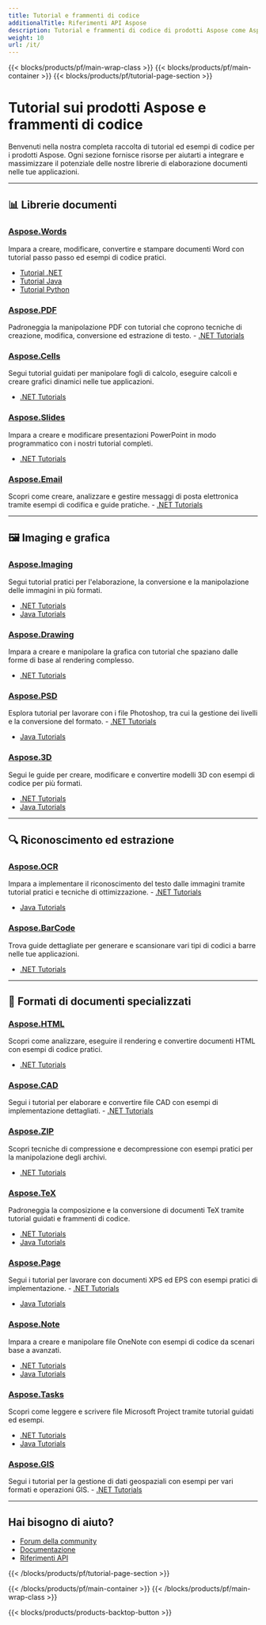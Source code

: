 ```yaml
---
title: Tutorial e frammenti di codice
additionalTitle: Riferimenti API Aspose
description: Tutorial e frammenti di codice di prodotti Aspose come Aspose.Words, Aspose.Cells, Aspose.PDF e altri prodotti. Include tutorial di base e avanzati sull'utilizzo dei prodotti Aspose.
weight: 10
url: /it/
---
```


{{< blocks/products/pf/main-wrap-class >}}
{{< blocks/products/pf/main-container >}}
{{< blocks/products/pf/tutorial-page-section >}}

# Tutorial sui prodotti Aspose e frammenti di codice

Benvenuti nella nostra completa raccolta di tutorial ed esempi di codice per i prodotti Aspose. Ogni sezione fornisce risorse per aiutarti a integrare e massimizzare il potenziale delle nostre librerie di elaborazione documenti nelle tue applicazioni.

---

## 📊 Librerie documenti

### [Aspose.Words](../words/it/)
Impara a creare, modificare, convertire e stampare documenti Word con tutorial passo passo ed esempi di codice pratici.
- [Tutorial .NET](../words/it/net/)
- [Tutorial Java](../words/it/java/)
- [Tutorial Python](../words/it/python-net/)

### [Aspose.PDF](../pdf/it/)
Padroneggia la manipolazione PDF con tutorial che coprono tecniche di creazione, modifica, conversione ed estrazione di testo. - [.NET Tutorials](../pdf/it/net/)

### [Aspose.Cells](../cells/it/)
Segui tutorial guidati per manipolare fogli di calcolo, eseguire calcoli e creare grafici dinamici nelle tue applicazioni.
- [.NET Tutorials](../cells/it/net/)

### [Aspose.Slides](../slides/it/)
Impara a creare e modificare presentazioni PowerPoint in modo programmatico con i nostri tutorial completi.
- [.NET Tutorials](../slides/it/net/)

### [Aspose.Email](../email/it/)
Scopri come creare, analizzare e gestire messaggi di posta elettronica tramite esempi di codifica e guide pratiche. - [.NET Tutorials](../email/it/net/)

---

## 🖼️ Imaging e grafica

### [Aspose.Imaging](../imaging/it/)
Segui tutorial pratici per l'elaborazione, la conversione e la manipolazione delle immagini in più formati.
- [.NET Tutorials](../imaging/it/net/)
- [Java Tutorials](../imaging/it/java/)

### [Aspose.Drawing](../drawing/it/)
Impara a creare e manipolare la grafica con tutorial che spaziano dalle forme di base al rendering complesso.
- [.NET Tutorials](../drawing/it/net/)

### [Aspose.PSD](../psd/it/)
Esplora tutorial per lavorare con i file Photoshop, tra cui la gestione dei livelli e la conversione del formato. - [.NET Tutorials](../psd/it/net/)
- [Java Tutorials](../psd/it/java/)

### [Aspose.3D](../3d/it/)
Segui le guide per creare, modificare e convertire modelli 3D con esempi di codice per più formati.
- [.NET Tutorials](../3d/it/net/)
- [Java Tutorials](../3d/it/java/)

---

## 🔍 Riconoscimento ed estrazione

### [Aspose.OCR](../ocr/it/)
Impara a implementare il riconoscimento del testo dalle immagini tramite tutorial pratici e tecniche di ottimizzazione. - [.NET Tutorials](../ocr/it/net/)
- [Java Tutorials](../ocr/it/java/)

### [Aspose.BarCode](../barcode/it/)
Trova guide dettagliate per generare e scansionare vari tipi di codici a barre nelle tue applicazioni.
- [.NET Tutorials](../barcode/it/net/)

---

## 📝 Formati di documenti specializzati

### [Aspose.HTML](../html/it/)
Scopri come analizzare, eseguire il rendering e convertire documenti HTML con esempi di codice pratici.
- [.NET Tutorials](../html/it/net/)

### [Aspose.CAD](../cad/it/)
Segui i tutorial per elaborare e convertire file CAD con esempi di implementazione dettagliati. - [.NET Tutorials](../cad/it/net/)

### [Aspose.ZIP](../zip/it/)
Scopri tecniche di compressione e decompressione con esempi pratici per la manipolazione degli archivi.
- [.NET Tutorials](../zip/it/net/)

### [Aspose.TeX](../tex/it/)
Padroneggia la composizione e la conversione di documenti TeX tramite tutorial guidati e frammenti di codice.
- [.NET Tutorials](../tex/it/net/)
- [Java Tutorials](../tex/it/java/)

### [Aspose.Page](../page/it/)
Segui i tutorial per lavorare con documenti XPS ed EPS con esempi pratici di implementazione. - [.NET Tutorials](../page/it/net/)
- [Java Tutorials](../page/it/java/)

### [Aspose.Note](../note/it/)
Impara a creare e manipolare file OneNote con esempi di codice da scenari base a avanzati.
- [.NET Tutorials](../note/it/net/)
- [Java Tutorials](../note/it/java/)

### [Aspose.Tasks](../tasks/it/)
Scopri come leggere e scrivere file Microsoft Project tramite tutorial guidati ed esempi.
- [.NET Tutorials](../tasks/it/net/)
- [Java Tutorials](../tasks/it/java/)

### [Aspose.GIS](../gis/it/)
Segui i tutorial per la gestione di dati geospaziali con esempi per vari formati e operazioni GIS. - [.NET Tutorials](../gis/it/net/)

---

## Hai bisogno di aiuto?

- [Forum della community](https://forum.aspose.com/)
- [Documentazione](https://docs.aspose.com/)
- [Riferimenti API](https://reference.aspose.com/)

{{< /blocks/products/pf/tutorial-page-section >}}

{{< /blocks/products/pf/main-container >}}
{{< /blocks/products/pf/main-wrap-class >}}

{{< blocks/products/products-backtop-button >}}
